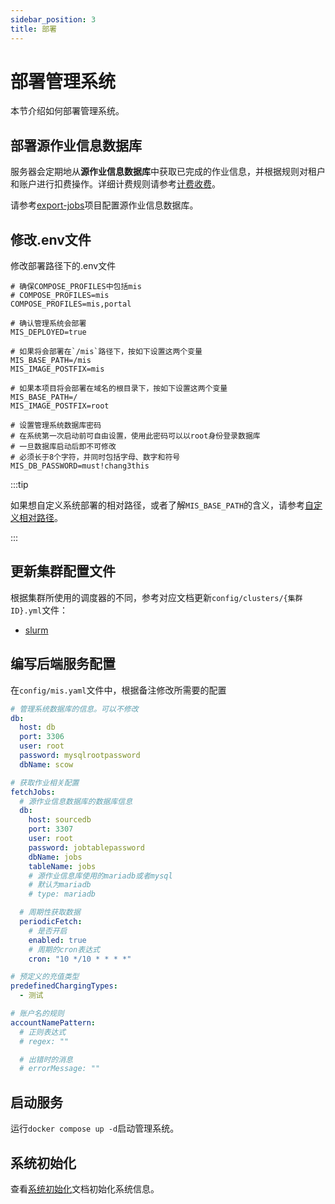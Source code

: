 ```yaml
---
sidebar_position: 3
title: 部署
---
```


# 部署管理系统

本节介绍如何部署管理系统。

## 部署源作业信息数据库

服务器会定期地从**源作业信息数据库**中获取已完成的作业信息，并根据规则对租户和账户进行扣费操作。详细计费规则请参考[计费收费](./business/billing.mdx)。

请参考[export-jobs](https://%GIT_PLATFORM%.com/%ORGANIZATION_NAME%/export-jobs)项目配置源作业信息数据库。

## 修改.env文件

修改部署路径下的.env文件

```env
# 确保COMPOSE_PROFILES中包括mis
# COMPOSE_PROFILES=mis
COMPOSE_PROFILES=mis,portal

# 确认管理系统会部署
MIS_DEPLOYED=true

# 如果将会部署在`/mis`路径下，按如下设置这两个变量
MIS_BASE_PATH=/mis
MIS_IMAGE_POSTFIX=mis

# 如果本项目将会部署在域名的根目录下，按如下设置这两个变量
MIS_BASE_PATH=/
MIS_IMAGE_POSTFIX=root

# 设置管理系统数据库密码
# 在系统第一次启动前可自由设置，使用此密码可以以root身份登录数据库
# 一旦数据库启动后即不可修改
# 必须长于8个字符，并同时包括字母、数字和符号
MIS_DB_PASSWORD=must!chang3this
```

:::tip

如果想自定义系统部署的相对路径，或者了解`MIS_BASE_PATH`的含义，请参考[自定义相对路径](../common/customization/basepath.md)。

:::


## 更新集群配置文件

根据集群所使用的调度器的不同，参考对应文档更新`config/clusters/{集群ID}.yml`文件：

- [slurm](./schedulers/slurm.md)

## 编写后端服务配置

在`config/mis.yaml`文件中，根据备注修改所需要的配置

```yaml title="config/mis.yaml"
# 管理系统数据库的信息。可以不修改
db:
  host: db
  port: 3306
  user: root
  password: mysqlrootpassword
  dbName: scow

# 获取作业相关配置
fetchJobs:
  # 源作业信息数据库的数据库信息
  db:
    host: sourcedb
    port: 3307
    user: root
    password: jobtablepassword
    dbName: jobs
    tableName: jobs
    # 源作业信息库使用的mariadb或者mysql
    # 默认为mariadb
    # type: mariadb

  # 周期性获取数据
  periodicFetch:
    # 是否开启
    enabled: true
    # 周期的cron表达式
    cron: "10 */10 * * * *"

# 预定义的充值类型
predefinedChargingTypes:
  - 测试

# 账户名的规则
accountNamePattern:
  # 正则表达式
  # regex: ""

  # 出错时的消息
  # errorMessage: ""
```

## 启动服务

运行`docker compose up -d`启动管理系统。

## 系统初始化

查看[系统初始化](./init/index.md)文档初始化系统信息。